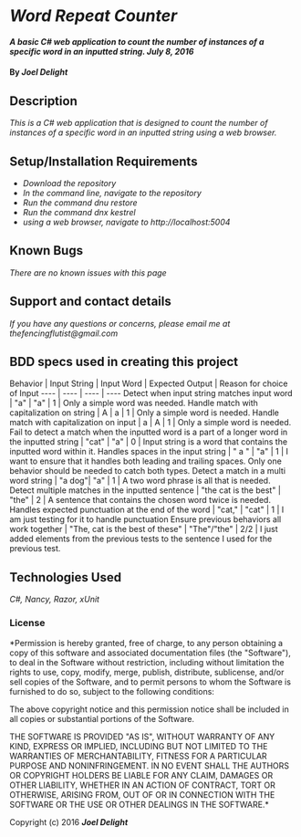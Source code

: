 # _Word Repeat Counter_

#### _A basic C# web application to count the number of instances of a specific word in an inputted string. July 8, 2016_

#### By _**Joel Delight**_

## Description

_This is a C# web application that is designed to count the number of instances of a specific word in an inputted string using a web browser._

## Setup/Installation Requirements

* _Download the repository_
* _In the command line, navigate to the repository_
* _Run the command dnu restore_
* _Run the command dnx kestrel_
* _using a web browser, navigate to http://localhost:5004_

## Known Bugs

_There are no known issues with this page_

## Support and contact details

_If you have any questions or concerns, please email me at thefencingflutist@gmail.com_

## BDD specs used in creating this project

Behavior | Input String | Input Word | Expected Output | Reason for choice of Input
---- | ---- | ---- | ----
Detect when input string matches input word | "a" | "a" | 1 | Only a simple word was needed.
Handle match with capitalization on string | A | a | 1 | Only a simple word is needed.
Handle match with capitalization on input | a | A | 1 | Only a simple word is needed.
Fail to detect a match when the inputted word is a part of a longer word in the inputted string | "cat" | "a" | 0 | Input string is a word that contains the inputted word within it.
Handles spaces in the input string | " a " | "a" | 1 | I want to ensure that it handles both leading and trailing spaces. Only one behavior should be needed to catch both types.
Detect a match in a multi word string | "a dog"| "a" | 1 | A two word phrase is all that is needed.
Detect multiple matches in the inputted sentence | "the cat is the best" | "the" | 2 | A sentence that contains the chosen word twice is needed.
Handles expected punctuation at the end of the word | "cat," | "cat" | 1 | I am just testing for it to handle punctuation
Ensure previous behaviors all work together | "The, cat is the best of these" | "The"/"the" | 2/2 | I just added elements from the previous tests to the sentence I used for the previous test.



## Technologies Used

_C#, Nancy, Razor, xUnit_

### License

*Permission is hereby granted, free of charge, to any person obtaining a copy
of this software and associated documentation files (the "Software"), to deal
in the Software without restriction, including without limitation the rights
to use, copy, modify, merge, publish, distribute, sublicense, and/or sell
copies of the Software, and to permit persons to whom the Software is
furnished to do so, subject to the following conditions:

The above copyright notice and this permission notice shall be included in all
copies or substantial portions of the Software.

THE SOFTWARE IS PROVIDED "AS IS", WITHOUT WARRANTY OF ANY KIND, EXPRESS OR
IMPLIED, INCLUDING BUT NOT LIMITED TO THE WARRANTIES OF MERCHANTABILITY,
FITNESS FOR A PARTICULAR PURPOSE AND NONINFRINGEMENT. IN NO EVENT SHALL THE
AUTHORS OR COPYRIGHT HOLDERS BE LIABLE FOR ANY CLAIM, DAMAGES OR OTHER
LIABILITY, WHETHER IN AN ACTION OF CONTRACT, TORT OR OTHERWISE, ARISING FROM,
OUT OF OR IN CONNECTION WITH THE SOFTWARE OR THE USE OR OTHER DEALINGS IN THE
SOFTWARE.*

Copyright (c) 2016 **_Joel Delight_**
